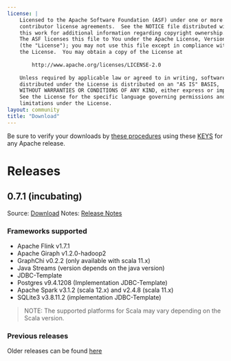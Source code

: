 ```yaml
---
license: |
    Licensed to the Apache Software Foundation (ASF) under one or more
    contributor license agreements.  See the NOTICE file distributed with
    this work for additional information regarding copyright ownership.
    The ASF licenses this file to You under the Apache License, Version 2.0
    (the "License"); you may not use this file except in compliance with
    the License.  You may obtain a copy of the License at
    
        http://www.apache.org/licenses/LICENSE-2.0
    
    Unless required by applicable law or agreed to in writing, software
    distributed under the License is distributed on an "AS IS" BASIS,
    WITHOUT WARRANTIES OR CONDITIONS OF ANY KIND, either express or implied.
    See the License for the specific language governing permissions and
    limitations under the License.
layout: community
title: "Download"
---
```

Be sure to verify your downloads by [these procedures](https://www.apache.org/info/verification) using these [KEYS](https://downloads.apache.org/incubator/wayang/KEYS) for any Apache release.

# Releases

## 0.7.1 (incubating)  
Source: [Download](https://downloads.apache.org/incubator/wayang/0.7.1/)
Notes: [Release Notes](https://github.com/apache/incubator-wayang/blob/rel/0.7.0/RELEASE_NOTES)


### Frameworks supported
- Apache Flink v1.7.1
- Apache Giraph v1.2.0-hadoop2
- GraphChi v0.2.2 (only available with scala 11.x)
- Java Streams (version depends on the java version)
- JDBC-Template
- Postgres v9.4.1208 (Implementation JDBC-Template)
- Apache Spark v3.1.2 (scala 12.x) and v2.4.8 (scala 11.x)
- SQLite3 v3.8.11.2 (implementation JDBC-Template)

> NOTE: The supported platforms for Scala may vary depending on the Scala version.

### Previous releases
Older releases can be found [here](https://downloads.apache.org/incubator/wayang/)
